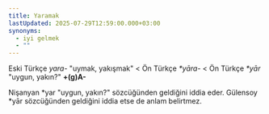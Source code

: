 ```yaml
---
title: Yaramak
lastUpdated: 2025-07-29T12:59:00.000+03:00
synonyms:
  - iyi gelmek
  - ""
---
```

Eski Türkçe _yara-_ "uymak, yakışmak" < Ön Türkçe _*yāra-_ < Ön Türkçe _*yār_ "uygun, yakın?" **+(g)A-**

Nişanyan *yar "uygun, yakın?" sözcüğünden geldiğini iddia eder. Gülensoy *yār sözcüğünden geldiğini iddia etse de anlam belirtmez.

